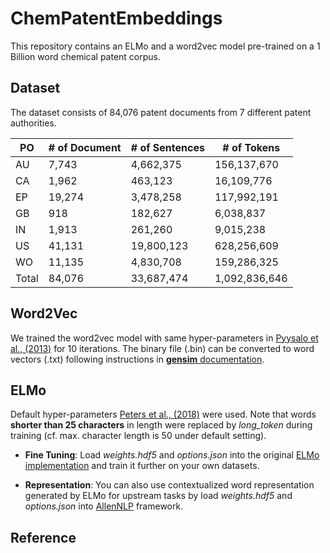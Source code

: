 # ChemPatentEmbeddings

This repository contains an ELMo and a word2vec model pre-trained on a 1 Billion word chemical patent corpus.

## Dataset

The dataset consists of 84,076 patent documents from 7 different patent authorities.

|PO|# of Document|# of Sentences|# of Tokens|
|--|-------------|--------------|-----------|
|AU|7,743        |4,662,375     |156,137,670|
|CA|1,962        |463,123       |16,109,776 |
|EP|19,274       |3,478,258     |117,992,191|
|GB|918          |182,627       |6,038,837  |
|IN|1,913        |261,260       |9,015,238  |
|US|41,131       |19,800,123    |628,256,609|
|WO|11,135       |4,830,708     |159,286,325|
|Total|84,076    |33,687,474    |1,092,836,646|

## Word2Vec

We trained the word2vec model with same hyper-parameters in [Pyysalo et al., (2013)](http://bio.nlplab.org/pdf/pyysalo13literature.pdf) for 10 iterations. The binary file (.bin) can be converted to word vectors (.txt) following instructions in [**gensim** documentation](https://radimrehurek.com/gensim/models/keyedvectors.html).

## ELMo

Default hyper-parameters [Peters et al., (2018)](https://arxiv.org/abs/1802.05365) were used. Note that words **shorter than 25 characters** in length were replaced by *long_token* during training (cf. max. character length is 50 under default setting).

* **Fine Tuning**:  Load *weights.hdf5* and *options.json* into the original [ELMo implementation](https://github.com/allenai/bilm-tf) and train it further on your own datasets.

* **Representation**: You can also use contextualized word representation generated by ELMo for upstream tasks by load *weights.hdf5* and *options.json* into [AllenNLP](https://allenai.github.io/allennlp-docs/) framework.

## Reference
